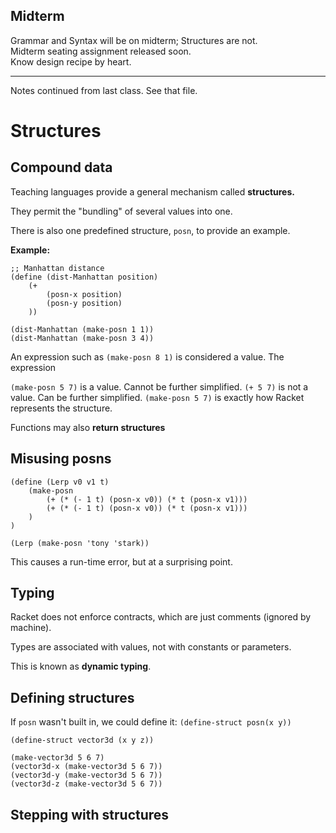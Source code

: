 ## Midterm

Grammar and Syntax will be on midterm; Structures are not.  
Midterm seating assignment released soon.  
Know design recipe by heart.  

<hr>

Notes continued from last class. See that file.

# Structures

##  Compound data

Teaching languages provide a general mechanism called __structures.__  

They permit the "bundling" of several values into one.  

There is also one predefined structure, `posn`, to provide an example.

__Example:__
```
;; Manhattan distance
(define (dist-Manhattan position)
	(+
		(posn-x position)
		(posn-y position)
	))

(dist-Manhattan (make-posn 1 1))
(dist-Manhattan (make-posn 3 4))
```

An expression such as `(make-posn 8 1)` is considered a value. The expression 

`(make-posn 5 7)` is a value. Cannot be further simplified. `(+ 5 7)` is not a value. Can be further simplified. `(make-posn 5 7)` is exactly how Racket represents the structure.  

Functions may also __return structures__  

## Misusing posns

```
(define (Lerp v0 v1 t)
	(make-posn
		(+ (* (- 1 t) (posn-x v0)) (* t (posn-x v1)))
		(+ (* (- 1 t) (posn-x v0)) (* t (posn-x v1)))
	)
)

(Lerp (make-posn 'tony 'stark))
```

This causes a run-time error, but at a surprising point.  

## Typing

Racket does not enforce contracts, which are just comments (ignored by machine).  

Types are associated with values, not with constants or parameters.  

This is known as __dynamic typing__.  

## Defining structures

If `posn` wasn't built in, we could define it: `(define-struct posn(x y))`  

```
(define-struct vector3d (x y z))

(make-vector3d 5 6 7)
(vector3d-x (make-vector3d 5 6 7))
(vector3d-y (make-vector3d 5 6 7))
(vector3d-z (make-vector3d 5 6 7))
```

## Stepping with structures